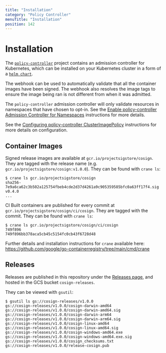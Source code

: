 ```yaml
---
title: "Installation"
category: "Policy Controller"
menuTitle: "Installation"
position: 142
---
```


# Installation

The
[`policy-controller`](https://github.com/sigstore/policy-controller) project contains
an admission controller for Kubernetes, which can be installed on
your Kubernetes cluster in a form of a
[`helm chart`](https://github.com/sigstore/helm-charts/tree/main/charts/policy-controller).

The webhook can be used to automatically validate that all the container images have been signed.
The webhook also resolves the image tags to ensure the image being ran is not different from when it was admitted.

The `policy-controller` admission controller will only validate resources in
namespaces that have chosen to opt-in. See the
[Enable policy-controller Admission Controller for Namespaces](overview#enable-policy-controller-admission-controller-for-namespaces) instructions for more details.

See the [Configuring policy-controller ClusterImagePolicy](overview#configuring-policy-controller-clusterimagepolicy) instructions for more details on configuration.

## Container Images

Signed release images are available at `gcr.io/projectsigstore/cosign`.
They are tagged with the release name (e.g. `gcr.io/projectsigstore/cosign:v1.0.0`).
They can be found with `crane ls`:

```console
$ crane ls gcr.io/projectsigstore/cosign
sha256-7e9a6ca62c3b502a125754fbeb4cde2d37d4261a9c905359585bfc0a63ff17f4.sig
v0.4.0
...
```

CI Built containers are published for every commit at `gcr.io/projectsigstore/cosign/ci/cosign`.
They are tagged with the commit.
They can be found with `crane ls`:

```console
$ crane ls gcr.io/projectsigstore/cosign/ci/cosign
749f896
749f896bb378aca5cb45c5154fc0cb43f6728d48
```

Further details and installation instructions for `crane` available here: https://github.com/google/go-containerregistry/tree/main/cmd/crane

## Releases

Releases are published in this repository under the [Releases page](https://github.com/sigstore/cosign/releases), and hosted in the GCS bucket `cosign-releases`.

They can be viewed with `gsutil`:

```console
$ gsutil ls gs://cosign-releases/v1.0.0
gs://cosign-releases/v1.0.0/cosign-darwin-amd64
gs://cosign-releases/v1.0.0/cosign-darwin-amd64.sig
gs://cosign-releases/v1.0.0/cosign-darwin-arm64
gs://cosign-releases/v1.0.0/cosign-darwin-arm64.sig
gs://cosign-releases/v1.0.0/cosign-linux-amd64
gs://cosign-releases/v1.0.0/cosign-linux-amd64.sig
gs://cosign-releases/v1.0.0/cosign-windows-amd64.exe
gs://cosign-releases/v1.0.0/cosign-windows-amd64.exe.sig
gs://cosign-releases/v1.0.0/cosign_checksums.txt
gs://cosign-releases/v1.0.0/release-cosign.pub
```
